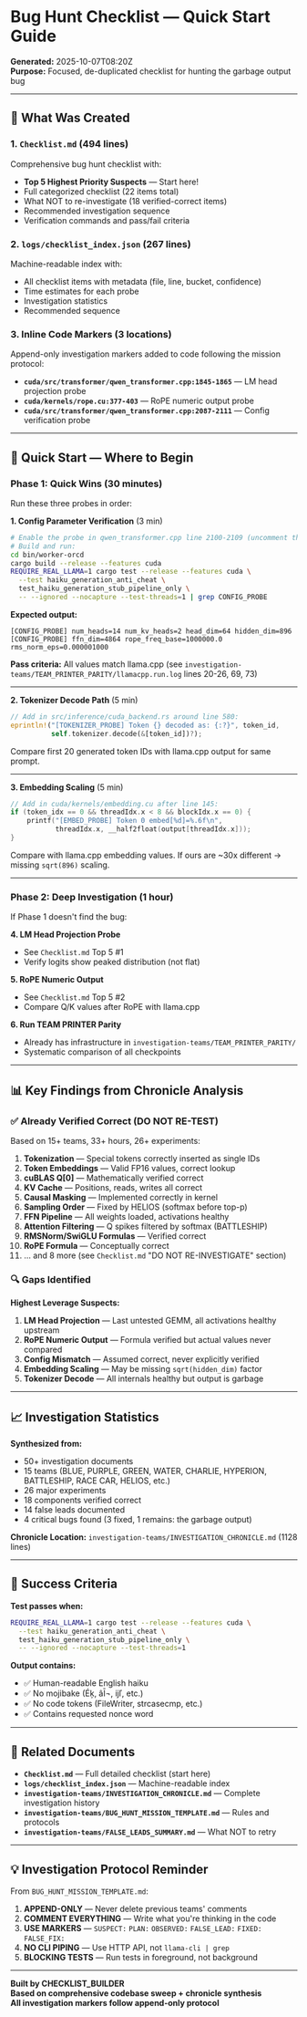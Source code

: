 # Bug Hunt Checklist — Quick Start Guide

**Generated:** 2025-10-07T08:20Z  
**Purpose:** Focused, de-duplicated checklist for hunting the garbage output bug

---

## 📁 What Was Created

### 1. **`Checklist.md`** (494 lines)
Comprehensive bug hunt checklist with:
- **Top 5 Highest Priority Suspects** — Start here!
- Full categorized checklist (22 items total)
- What NOT to re-investigate (18 verified-correct items)
- Recommended investigation sequence
- Verification commands and pass/fail criteria

### 2. **`logs/checklist_index.json`** (267 lines)
Machine-readable index with:
- All checklist items with metadata (file, line, bucket, confidence)
- Time estimates for each probe
- Investigation statistics
- Recommended sequence

### 3. **Inline Code Markers** (3 locations)
Append-only investigation markers added to code following the mission protocol:
- **`cuda/src/transformer/qwen_transformer.cpp:1845-1865`** — LM head projection probe
- **`cuda/kernels/rope.cu:377-403`** — RoPE numeric output probe
- **`cuda/src/transformer/qwen_transformer.cpp:2087-2111`** — Config verification probe

---

## 🎯 Quick Start — Where to Begin

### Phase 1: Quick Wins (30 minutes)

Run these three probes in order:

**1. Config Parameter Verification** (3 min)
```bash
# Enable the probe in qwen_transformer.cpp line 2100-2109 (uncomment the code)
# Build and run:
cd bin/worker-orcd
cargo build --release --features cuda
REQUIRE_REAL_LLAMA=1 cargo test --release --features cuda \
  --test haiku_generation_anti_cheat \
  test_haiku_generation_stub_pipeline_only \
  -- --ignored --nocapture --test-threads=1 | grep CONFIG_PROBE
```

**Expected output:**
```
[CONFIG_PROBE] num_heads=14 num_kv_heads=2 head_dim=64 hidden_dim=896
[CONFIG_PROBE] ffn_dim=4864 rope_freq_base=1000000.0 rms_norm_eps=0.000001000
```

**Pass criteria:** All values match llama.cpp (see `investigation-teams/TEAM_PRINTER_PARITY/llamacpp.run.log` lines 20-26, 69, 73)

---

**2. Tokenizer Decode Path** (5 min)
```rust
// Add in src/inference/cuda_backend.rs around line 580:
eprintln!("[TOKENIZER_PROBE] Token {} decoded as: {:?}", token_id, 
          self.tokenizer.decode(&[token_id])?);
```

Compare first 20 generated token IDs with llama.cpp output for same prompt.

---

**3. Embedding Scaling** (5 min)
```cpp
// Add in cuda/kernels/embedding.cu after line 145:
if (token_idx == 0 && threadIdx.x < 8 && blockIdx.x == 0) {
    printf("[EMBED_PROBE] Token 0 embed[%d]=%.6f\n", 
           threadIdx.x, __half2float(output[threadIdx.x]));
}
```

Compare with llama.cpp embedding values. If ours are ~30x different → missing `sqrt(896)` scaling.

---

### Phase 2: Deep Investigation (1 hour)

If Phase 1 doesn't find the bug:

**4. LM Head Projection Probe**
- See `Checklist.md` Top 5 #1
- Verify logits show peaked distribution (not flat)

**5. RoPE Numeric Output**
- See `Checklist.md` Top 5 #2
- Compare Q/K values after RoPE with llama.cpp

**6. Run TEAM PRINTER Parity**
- Already has infrastructure in `investigation-teams/TEAM_PRINTER_PARITY/`
- Systematic comparison of all checkpoints

---

## 📊 Key Findings from Chronicle Analysis

### ✅ Already Verified Correct (DO NOT RE-TEST)

Based on 15+ teams, 33+ hours, 26+ experiments:

1. **Tokenization** — Special tokens correctly inserted as single IDs
2. **Token Embeddings** — Valid FP16 values, correct lookup
3. **cuBLAS Q[0]** — Mathematically verified correct
4. **KV Cache** — Positions, reads, writes all correct
5. **Causal Masking** — Implemented correctly in kernel
6. **Sampling Order** — Fixed by HELIOS (softmax before top-p)
7. **FFN Pipeline** — All weights loaded, activations healthy
8. **Attention Filtering** — Q spikes filtered by softmax (BATTLESHIP)
9. **RMSNorm/SwiGLU Formulas** — Verified correct
10. **RoPE Formula** — Conceptually correct
11. ... and 8 more (see `Checklist.md` "DO NOT RE-INVESTIGATE" section)

### 🔍 Gaps Identified

**Highest Leverage Suspects:**

1. **LM Head Projection** — Last untested GEMM, all activations healthy upstream
2. **RoPE Numeric Output** — Formula verified but actual values never compared
3. **Config Mismatch** — Assumed correct, never explicitly verified
4. **Embedding Scaling** — May be missing `sqrt(hidden_dim)` factor
5. **Tokenizer Decode** — All internals healthy but output is garbage

---

## 📈 Investigation Statistics

**Synthesized from:**
- 50+ investigation documents
- 15 teams (BLUE, PURPLE, GREEN, WATER, CHARLIE, HYPERION, BATTLESHIP, RACE CAR, HELIOS, etc.)
- 26 major experiments
- 18 components verified correct
- 14 false leads documented
- 4 critical bugs found (3 fixed, 1 remains: the garbage output)

**Chronicle Location:** `investigation-teams/INVESTIGATION_CHRONICLE.md` (1128 lines)

---

## 🚦 Success Criteria

**Test passes when:**
```bash
REQUIRE_REAL_LLAMA=1 cargo test --release --features cuda \
  --test haiku_generation_anti_cheat \
  test_haiku_generation_stub_pipeline_only \
  -- --ignored --nocapture --test-threads=1
```

**Output contains:**
- ✅ Human-readable English haiku
- ✅ No mojibake (Éķ, âĪ¬, ĳľ, etc.)
- ✅ No code tokens (FileWriter, strcasecmp, etc.)
- ✅ Contains requested nonce word

---

## 🔗 Related Documents

- **`Checklist.md`** — Full detailed checklist (start here)
- **`logs/checklist_index.json`** — Machine-readable index
- **`investigation-teams/INVESTIGATION_CHRONICLE.md`** — Complete investigation history
- **`investigation-teams/BUG_HUNT_MISSION_TEMPLATE.md`** — Rules and protocols
- **`investigation-teams/FALSE_LEADS_SUMMARY.md`** — What NOT to retry

---

## 💡 Investigation Protocol Reminder

From `BUG_HUNT_MISSION_TEMPLATE.md`:

1. **APPEND-ONLY** — Never delete previous teams' comments
2. **COMMENT EVERYTHING** — Write what you're thinking in the code
3. **USE MARKERS** — `SUSPECT:` `PLAN:` `OBSERVED:` `FALSE_LEAD:` `FIXED:` `FALSE_FIX:`
4. **NO CLI PIPING** — Use HTTP API, not `llama-cli | grep`
5. **BLOCKING TESTS** — Run tests in foreground, not background

---

**Built by CHECKLIST_BUILDER**  
**Based on comprehensive codebase sweep + chronicle synthesis**  
**All investigation markers follow append-only protocol**
